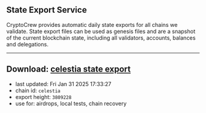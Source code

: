 ## State Export Service
CryptoCrew provides automatic daily state exports for all chains we validate. State export files can be used as genesis files and are a snapshot of the current blockchain state, including all validators, accounts, balances and delegations.

---
**Download: [celestia state export](https://dl-eu2.ccvalidators.com/SERVICE/celestia/celestia_export_3809228.json)**
---

- last updated: Fri Jan 31 2025 17:33:27
- chain id: `celestia`
- export height: `3809228`
- use for: airdrops, local tests, chain recovery
